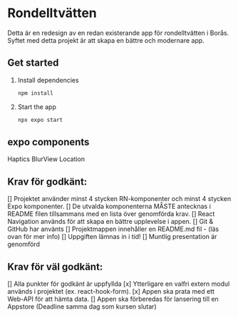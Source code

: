 # Rondelltvätten

Detta är en redesign av en redan existerande app för rondelltvätten i Borås.
Syftet med detta projekt är att skapa en bättre och modernare app.

## Get started

1. Install dependencies

   ```bash
   npm install
   ```

2. Start the app

   ```bash
   npx expo start
   ```

## expo components

Haptics
BlurView
Location

## Krav för godkänt:

[] Projektet använder minst 4 stycken RN-komponenter och minst 4 stycken Expo
komponenter.
[] De utvalda komponenterna MÅSTE antecknas i README filen tillsammans med en
lista över genomförda krav.
[] React Navigation används för att skapa en bättre upplevelse i appen.
[] Git & GitHub har använts
[] Projektmappen innehåller en README.md fil - (läs ovan för mer info)
[] Uppgiften lämnas in i tid!
[] Muntlig presentation är genomförd

## Krav för väl godkänt:

[] Alla punkter för godkänt är uppfyllda
[x] Ytterligare en valfri extern modul används i projektet (ex. react-hook-form).
[x] Appen ska prata med ett Web-API för att hämta data.
[] Appen ska förberedas för lansering till en Appstore (Deadline samma dag som kursen
slutar)
